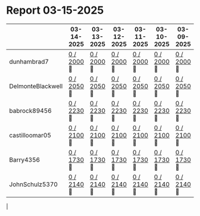# Report 03-15-2025
| | 03-14-2025 | 03-13-2025 | 03-12-2025 | 03-11-2025 | 03-10-2025 | 03-09-2025 | 03-08-2025 |
| --- | --- | --- | --- | --- | --- | --- | --- |
| dunhambrad7 | [0 / 2000](https://www.myfitnesspal.com/food/diary/dunhambrad7?date=2025-03-14) :no_entry_sign: | [0 / 2000](https://www.myfitnesspal.com/food/diary/dunhambrad7?date=2025-03-13) :no_entry_sign: | [0 / 2000](https://www.myfitnesspal.com/food/diary/dunhambrad7?date=2025-03-12) :no_entry_sign: | [0 / 2000](https://www.myfitnesspal.com/food/diary/dunhambrad7?date=2025-03-11) :no_entry_sign: | [0 / 2000](https://www.myfitnesspal.com/food/diary/dunhambrad7?date=2025-03-10) :no_entry_sign: | [0 / 2000](https://www.myfitnesspal.com/food/diary/dunhambrad7?date=2025-03-09) :no_entry_sign: | [0 / 2000](https://www.myfitnesspal.com/food/diary/dunhambrad7?date=2025-03-08) :no_entry_sign: |
| DelmonteBlackwell | [0 / 2050](https://www.myfitnesspal.com/food/diary/DelmonteBlackwell?date=2025-03-14) :no_entry_sign: | [0 / 2050](https://www.myfitnesspal.com/food/diary/DelmonteBlackwell?date=2025-03-13) :no_entry_sign: | [0 / 2050](https://www.myfitnesspal.com/food/diary/DelmonteBlackwell?date=2025-03-12) :no_entry_sign: | [0 / 2050](https://www.myfitnesspal.com/food/diary/DelmonteBlackwell?date=2025-03-11) :no_entry_sign: | [0 / 2050](https://www.myfitnesspal.com/food/diary/DelmonteBlackwell?date=2025-03-10) :no_entry_sign: | [0 / 2050](https://www.myfitnesspal.com/food/diary/DelmonteBlackwell?date=2025-03-09) :no_entry_sign: | [0 / 2050](https://www.myfitnesspal.com/food/diary/DelmonteBlackwell?date=2025-03-08) :no_entry_sign: |
| babrock89456 | [0 / 2230](https://www.myfitnesspal.com/food/diary/babrock89456?date=2025-03-14) :no_entry_sign: | [0 / 2230](https://www.myfitnesspal.com/food/diary/babrock89456?date=2025-03-13) :no_entry_sign: | [0 / 2230](https://www.myfitnesspal.com/food/diary/babrock89456?date=2025-03-12) :no_entry_sign: | [0 / 2230](https://www.myfitnesspal.com/food/diary/babrock89456?date=2025-03-11) :no_entry_sign: | [0 / 2230](https://www.myfitnesspal.com/food/diary/babrock89456?date=2025-03-10) :no_entry_sign: | [0 / 2230](https://www.myfitnesspal.com/food/diary/babrock89456?date=2025-03-09) :no_entry_sign: | [0 / 2230](https://www.myfitnesspal.com/food/diary/babrock89456?date=2025-03-08) :no_entry_sign: |
| castilloomar05 | [0 / 2100](https://www.myfitnesspal.com/food/diary/castilloomar05?date=2025-03-14) :no_entry_sign: | [0 / 2100](https://www.myfitnesspal.com/food/diary/castilloomar05?date=2025-03-13) :no_entry_sign: | [0 / 2100](https://www.myfitnesspal.com/food/diary/castilloomar05?date=2025-03-12) :no_entry_sign: | [0 / 2100](https://www.myfitnesspal.com/food/diary/castilloomar05?date=2025-03-11) :no_entry_sign: | [0 / 2100](https://www.myfitnesspal.com/food/diary/castilloomar05?date=2025-03-10) :no_entry_sign: | [0 / 2100](https://www.myfitnesspal.com/food/diary/castilloomar05?date=2025-03-09) :no_entry_sign: | [0 / 2100](https://www.myfitnesspal.com/food/diary/castilloomar05?date=2025-03-08) :no_entry_sign: |
| Barry4356 | [0 / 1730](https://www.myfitnesspal.com/food/diary/Barry4356?date=2025-03-14) :no_entry_sign: | [0 / 1730](https://www.myfitnesspal.com/food/diary/Barry4356?date=2025-03-13) :no_entry_sign: | [0 / 1730](https://www.myfitnesspal.com/food/diary/Barry4356?date=2025-03-12) :no_entry_sign: | [0 / 1730](https://www.myfitnesspal.com/food/diary/Barry4356?date=2025-03-11) :no_entry_sign: | [0 / 1730](https://www.myfitnesspal.com/food/diary/Barry4356?date=2025-03-10) :no_entry_sign: | [0 / 1730](https://www.myfitnesspal.com/food/diary/Barry4356?date=2025-03-09) :no_entry_sign: | [0 / 1730](https://www.myfitnesspal.com/food/diary/Barry4356?date=2025-03-08) :no_entry_sign: |
| JohnSchulz5370 | [0 / 2140](https://www.myfitnesspal.com/food/diary/JohnSchulz5370?date=2025-03-14) :no_entry_sign: | [0 / 2140](https://www.myfitnesspal.com/food/diary/JohnSchulz5370?date=2025-03-13) :no_entry_sign: | [0 / 2140](https://www.myfitnesspal.com/food/diary/JohnSchulz5370?date=2025-03-12) :no_entry_sign: | [0 / 2140](https://www.myfitnesspal.com/food/diary/JohnSchulz5370?date=2025-03-11) :no_entry_sign: | [0 / 2140](https://www.myfitnesspal.com/food/diary/JohnSchulz5370?date=2025-03-10) :no_entry_sign: | [0 / 2140](https://www.myfitnesspal.com/food/diary/JohnSchulz5370?date=2025-03-09) :no_entry_sign: | [0 / 2140](https://www.myfitnesspal.com/food/diary/JohnSchulz5370?date=2025-03-08) :no_entry_sign: |
|